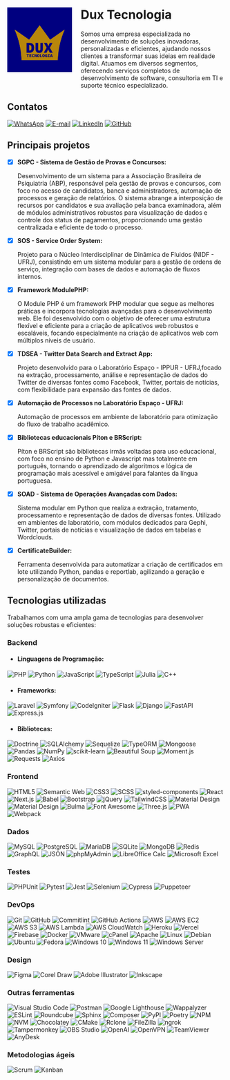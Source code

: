 <div style="display: flex; align-items: center;">
    <img src="assets/logo.png" alt="Logo da Empresa" style="width: 150px; margin-right: 20px;">
    <div>
        <h1>Dux Tecnologia</h2>
        Somos uma empresa especializada no desenvolvimento de soluções inovadoras, personalizadas e eficientes, ajudando nossos clientes a transformar suas ideias em realidade digital. Atuamos em diversos segmentos, oferecendo serviços completos de desenvolvimento de software, consultoria em TI e suporte técnico especializado.
    </div>
</div>

## Contatos

[![WhatsApp](https://img.shields.io/badge/WhatsApp-25D366?style=for-the-badge&logo=whatsapp&logoColor=white)](https://wa.me/5521989032187)
[![E-mail](https://img.shields.io/badge/Email-D14836?style=for-the-badge&logo=gmail&logoColor=white)](mailto:contato@tpereira.com.br)
[![LinkedIn](https://img.shields.io/badge/LinkedIn-0077B5?style=for-the-badge&logo=linkedin&logoColor=white)](https://www.linkedin.com/in/tpereira-com-br/)
[![GitHub](https://img.shields.io/badge/GitHub-181717?style=for-the-badge&logo=github&logoColor=white)](https://github.com/duxtec)


## Principais projetos

- [x] **SGPC - Sistema de Gestão de Provas e Concursos:**

    Desenvolvimento de um sistema para a Associação Brasileira de Psiquiatria (ABP), responsável pela gestão de provas e concursos, com foco no acesso de candidatos, banca e administradores, automação de processos e geração de relatórios. O sistema abrange a interposição de recursos por candidatos e sua avaliação pela banca examinadora, além de módulos administrativos robustos para visualização de dados e controle dos status de pagamentos, proporcionando uma gestão centralizada e eficiente de todo o processo.


- [x] **SOS - Service Order System:**

    Projeto para o Núcleo Interdisciplinar de Dinâmica de Fluidos (NIDF - UFRJ), consistindo em um sistema modular para a gestão de ordens de serviço, integração com bases de dados e automação de fluxos internos.


- [x] **Framework ModulePHP:**

    O Module PHP é um framework PHP modular que segue as melhores práticas e incorpora tecnologias avançadas para o desenvolvimento web. Ele foi desenvolvido com o objetivo de oferecer uma estrutura flexível e eficiente para a criação de aplicativos web robustos e escaláveis, focando especialmente na criação de aplicativos web com múltiplos níveis de usuário.


- [x] **TDSEA - Twitter Data Search and Extract App:**

    Projeto desenvolvido para o Laboratório Espaço - IPPUR - UFRJ,focado na extração, processamento, análise e representação de dados do Twitter de diversas fontes como Facebook, Twitter, portais de notícias, com flexibilidade para expansão das fontes de dados.


- [x] **Automação de Processos no Laboratório Espaço - UFRJ:**

    Automação de processos em ambiente de laboratório para otimização do fluxo de trabalho acadêmico.


- [x] **Bibliotecas educacionais Píton e BRScript:**

    Píton e BRScript são bibliotecas irmãs voltadas para uso educacional, com foco no ensino de Python e Javascript mas totalmente em português, tornando o aprendizado de algoritmos e lógica de programação mais acessível e amigável para falantes da língua portuguesa.


- [x] **SOAD - Sistema de Operações Avançadas com Dados:**

    Sistema modular em Python que realiza a extração, tratamento, processamento e representação de dados de diversas fontes. Utilizado em ambientes de laboratório, com módulos dedicados para Gephi, Twitter, portais de notícias e visualização de dados em tabelas e Wordclouds.


- [x] **CertificateBuilder:**

    Ferramenta desenvolvida para automatizar a criação de certificados em lote utilizando Python, pandas e reportlab, agilizando a geração e personalização de documentos.


## Tecnologias utilizadas

Trabalhamos com uma ampla gama de tecnologias para desenvolver soluções robustas e eficientes:

### Backend

- #### **Linguagens de Programação:**

![PHP](https://img.shields.io/badge/PHP-777BB4?style=for-the-badge&logo=php&logoColor=white)
![Python](https://img.shields.io/badge/Python-3670A0?style=for-the-badge&logo=python&logoColor=ffdd54)
![JavaScript](https://img.shields.io/badge/JavaScript-F7DF1E?style=for-the-badge&logo=javascript&logoColor=black)
![TypeScript](https://img.shields.io/badge/TypeScript-3178C6?style=for-the-badge&logo=typescript&logoColor=white)
![Julia](https://img.shields.io/badge/Julia-9558B2?style=for-the-badge&logo=julia&logoColor=white)
![C++](https://img.shields.io/badge/C++-00599C?style=for-the-badge&logo=cplusplus&logoColor=white)

- #### **Frameworks:**

![Laravel](https://img.shields.io/badge/Laravel-FF2D20?style=for-the-badge&logo=laravel&logoColor=white)
![Symfony](https://img.shields.io/badge/Symfony-000000?style=for-the-badge&logo=symfony&logoColor=white)
![CodeIgniter](https://img.shields.io/badge/CodeIgniter-EF4223?style=for-the-badge&logo=codeigniter&logoColor=white)
![Flask](https://img.shields.io/badge/Flask-000000?style=for-the-badge&logo=flask&logoColor=white)
![Django](https://img.shields.io/badge/Django-092E20?style=for-the-badge&logo=django&logoColor=white)
![FastAPI](https://img.shields.io/badge/FastAPI-009688?style=for-the-badge&logo=fastapi&logoColor=white)
![Express.js](https://img.shields.io/badge/Express.js-000000?style=for-the-badge&logo=express&logoColor=white)


- #### **Bibliotecas:**

![Doctrine](https://img.shields.io/badge/Doctrine-FC6A31?style=for-the-badge&logo=doctrine&logoColor=white)
![SQLAlchemy](https://img.shields.io/badge/SQLAlchemy-D71F00?style=for-the-badge&logo=sqlalchemy&logoColor=white)
![Sequelize](https://img.shields.io/badge/Sequelize-52B0E7?style=for-the-badge&logo=sequelize&logoColor=white)
![TypeORM](https://img.shields.io/badge/TypeORM-FE0803?style=for-the-badge&logo=typeorm&logoColor=white)
![Mongoose](https://img.shields.io/badge/Mongoose-880000?style=for-the-badge&logo=mongoose&logoColor=white)
![Pandas](https://img.shields.io/badge/Pandas-150458?style=for-the-badge&logo=pandas&logoColor=white)
![NumPy](https://img.shields.io/badge/NumPy-013243?style=for-the-badge&logo=numpy&logoColor=white)
![scikit-learn](https://img.shields.io/badge/scikit--learn-F7931E?style=for-the-badge&logo=scikit-learn&logoColor=white)
![Beautiful Soup](https://img.shields.io/badge/Beautiful%20Soup-000000?style=for-the-badge&logo=python&logoColor=white)
![Moment.js](https://img.shields.io/badge/Moment.js-60b1a7?style=for-the-badge&logo=javascript&logoColor=white)
![Requests](https://img.shields.io/badge/Requests-757575?style=for-the-badge&logo=python&logoColor=white)
![Axios](https://img.shields.io/badge/Axios-5A29E3?style=for-the-badge&logo=axios&logoColor=white)




### Frontend

![HTML5](https://img.shields.io/badge/HTML5-E34F26?style=for-the-badge&logo=html5&logoColor=white)
![Semantic Web](https://img.shields.io/badge/Semantic%20Web-005A9C?style=for-the-badge&logo=semantic-web&logoColor=white)
![CSS3](https://img.shields.io/badge/CSS3-1572B6?style=for-the-badge&logo=css3&logoColor=white)
![SCSS](https://img.shields.io/badge/SCSS-CC6699?style=for-the-badge&logo=sass&logoColor=white)
![styled-components](https://img.shields.io/badge/styled--components-DB7093?style=for-the-badge&logo=styled-components&logoColor=white)
![React](https://img.shields.io/badge/React-20232A?style=for-the-badge&logo=react&logoColor=61DAFB)
![Next.js](https://img.shields.io/badge/Next.js-000000?style=for-the-badge&logo=nextdotjs&logoColor=white)
![Babel](https://img.shields.io/badge/Babel-F9DC3E?style=for-the-badge&logo=babel&logoColor=black)
![Bootstrap](https://img.shields.io/badge/Bootstrap-7952B3?style=for-the-badge&logo=bootstrap&logoColor=white)
![jQuery](https://img.shields.io/badge/jQuery-0769AD?style=for-the-badge&logo=jquery&logoColor=white)
![TailwindCSS](https://img.shields.io/badge/Tailwind%20CSS-06B6D4?style=for-the-badge&logo=tailwind-css&logoColor=white)
![Material Design](https://img.shields.io/badge/Material%20Design-757575?style=for-the-badge&logo=materialdesign&logoColor=white)
![Material Design](https://img.shields.io/badge/Material%20Design%20Icons-2196F3?style=for-the-badge&logo=materialdesignicons&logoColor=white)
![Bulma](https://img.shields.io/badge/Bulma-00D1B2?style=for-the-badge&logo=bulma&logoColor=white)
![Font Awesome](https://img.shields.io/badge/Font%20Awesome-538DD7?style=for-the-badge&logo=font-awesome&logoColor=white)
![Three.js](https://img.shields.io/badge/Three.js-000000?style=for-the-badge&logo=three.js&logoColor=white)
![PWA](https://img.shields.io/badge/PWA-5A0FC8?style=for-the-badge&logo=pwa&logoColor=white)
![Webpack](https://img.shields.io/badge/Webpack-8DD6F9?style=for-the-badge&logo=webpack&logoColor=white)

### Dados

![MySQL](https://img.shields.io/badge/MySQL-4479A1?style=for-the-badge&logo=mysql&logoColor=white)
![PostgreSQL](https://img.shields.io/badge/PostgreSQL-336791?style=for-the-badge&logo=postgresql&logoColor=white)
![MariaDB](https://img.shields.io/badge/MariaDB-003545?style=for-the-badge&logo=mariadb&logoColor=white)
![SQLite](https://img.shields.io/badge/SQLite-003B57?style=for-the-badge&logo=sqlite&logoColor=white)
![MongoDB](https://img.shields.io/badge/MongoDB-47A248?style=for-the-badge&logo=mongodb&logoColor=white)
![Redis](https://img.shields.io/badge/Redis-FF4438?style=for-the-badge&logo=redis&logoColor=white)
![GraphQL](https://img.shields.io/badge/GraphQL-E10098?style=for-the-badge&logo=graphql&logoColor=white)
![JSON](https://img.shields.io/badge/JSON-000000?style=for-the-badge&logo=json&logoColor=white)
![phpMyAdmin](https://img.shields.io/badge/phpMyAdmin-6C78AF?style=for-the-badge&logo=phpmyadmin&logoColor=white)
![LibreOffice Calc](https://img.shields.io/badge/LibreOffice%20Calc-007C3C?style=for-the-badge&logo=libreoffice-calc&logoColor=white)
![Microsoft Excel](https://img.shields.io/badge/Microsoft%20Excel-217346?style=for-the-badge&logo=microsoft-excel&logoColor=white)

### Testes
![PHPUnit](https://img.shields.io/badge/PHPUnit-008B8B?style=for-the-badge&logo=phpunit&logoColor=white)
![Pytest](https://img.shields.io/badge/Pytest-0A9EDC?style=for-the-badge&logo=pytest&logoColor=white)
![Jest](https://img.shields.io/badge/Jest-32BBA0?style=for-the-badge&logo=jest&logoColor=white)
![Selenium](https://img.shields.io/badge/Selenium-43B02A?style=for-the-badge&logo=selenium&logoColor=white)
![Cypress](https://img.shields.io/badge/Cypress-69D3A7?style=for-the-badge&logo=cypress&logoColor=white)
![Puppeteer](https://img.shields.io/badge/Puppeteer-40B5A4?style=for-the-badge&logo=puppeteer&logoColor=white)


### DevOps

![Git](https://img.shields.io/badge/Git-F05032?style=for-the-badge&logo=git&logoColor=white)
![GitHub](https://img.shields.io/badge/GitHub-181717?style=for-the-badge&logo=github&logoColor=white)
![Commitlint](https://img.shields.io/badge/Commitlint-000000?style=for-the-badge&logo=commitlint&logoColor=white)
![GitHub Actions](https://img.shields.io/badge/GitHub%20Actions-2088FF?style=for-the-badge&logo=githubactions&logoColor=white)
![AWS](https://img.shields.io/badge/AWS-232F3E?style=for-the-badge&logo=amazonwebservices&logoColor=white)
![AWS EC2](https://img.shields.io/badge/AMAZON%20EC2-FF9900?style=for-the-badge&logo=amazonec2&logoColor=white)
![AWS S3](https://img.shields.io/badge/AWS%20S3-569A31?style=for-the-badge&logo=amazon-s3&logoColor=white)
![AWS Lambda](https://img.shields.io/badge/AWS%20Lambda-FF9900?style=for-the-badge&logo=aws-lambda&logoColor=white)
![AWS CloudWatch](https://img.shields.io/badge/AWS%20CloudWatch-FF4F8B?style=for-the-badge&logo=amazon-cloudwatch&logoColor=white)
![Heroku](https://img.shields.io/badge/Heroku-430098?style=for-the-badge&logo=heroku&logoColor=white)
![Vercel](https://img.shields.io/badge/Vercel-000000?style=for-the-badge&logo=vercel&logoColor=white)
![Firebase](https://img.shields.io/badge/Firebase-DD2C00?style=for-the-badge&logo=firebase&logoColor=white)
![Docker](https://img.shields.io/badge/Docker-2496ED?style=for-the-badge&logo=docker&logoColor=white)
![VMware](https://img.shields.io/badge/VMware-607078?style=for-the-badge&logo=vmware&logoColor=white)
![cPanel](https://img.shields.io/badge/cPanel-FF6C2C?style=for-the-badge&logo=cpanel&logoColor=white)
![Apache](https://img.shields.io/badge/Apache-D22128?style=for-the-badge&logo=apache&logoColor=white)
![Linux](https://img.shields.io/badge/Linux-FCC624?style=for-the-badge&logo=linux&logoColor=black)
![Debian](https://img.shields.io/badge/Debian-A81D33?style=for-the-badge&logo=debian&logoColor=white)
![Ubuntu](https://img.shields.io/badge/Ubuntu-E95420?style=for-the-badge&logo=ubuntu&logoColor=white)
![Fedora](https://img.shields.io/badge/Fedora-51A2DA?style=for-the-badge&logo=fedora&logoColor=white)
![Windows 10](https://img.shields.io/badge/Windows%2010-0078D6?style=for-the-badge&logo=windows&logoColor=white)
![Windows 11](https://img.shields.io/badge/Windows%2011-0078D6?style=for-the-badge&logo=windows&logoColor=white)
![Windows Server](https://img.shields.io/badge/Windows%20Server-0078D6?style=for-the-badge&logo=windows&logoColor=white)


### Design

![Figma](https://img.shields.io/badge/Figma-f25424?style=for-the-badge&logo=figma&logoColor=white)
![Corel Draw](https://img.shields.io/badge/Corel%20Draw-65aa0d?style=for-the-badge&logo=coreldraw&logoColor=white)
![Adobe Illustrator](https://img.shields.io/badge/Adobe%20Illustrator-ff9d07?style=for-the-badge&logo=adobeillustrator&logoColor=300000)
![Inkscape](https://img.shields.io/badge/Inkscape-ffffff?style=for-the-badge&logo=inkscape&logoColor=black)


### Outras ferramentas
![Visual Studio Code](https://img.shields.io/badge/Visual%20Studio%20Code-007ACC?style=for-the-badge&logo=visual-studio-code&logoColor=white)
![Postman](https://img.shields.io/badge/Postman-FF6C37?style=for-the-badge&logo=postman&logoColor=white)
![Google Lighthouse](https://img.shields.io/badge/Lighthouse-F44B21?style=for-the-badge&logo=lighthouse&logoColor=white)
![Wappalyzer](https://img.shields.io/badge/Wappalyzer-4608AD?style=for-the-badge&logo=wappalyzer&logoColor=white)
![ESLint](https://img.shields.io/badge/ESLint-4B32C3?style=for-the-badge&logo=eslint&logoColor=white)
![Roundcube](https://img.shields.io/badge/Roundcube-cdcdcd?style=for-the-badge&logo=roundcube&logoColor=3DBFFF)
![Sphinx](https://img.shields.io/badge/Sphinx-1D3D65?style=for-the-badge&logo=sphinx&logoColor=white)
![Composer](https://img.shields.io/badge/Composer-882B2E?style=for-the-badge&logo=composer&logoColor=white)
![PyPI](https://img.shields.io/badge/PyPI-3775A9?style=for-the-badge&logo=pypi&logoColor=white)
![Poetry](https://img.shields.io/badge/Poetry-60A5FA?style=for-the-badge&logo=poetry&logoColor=white)
![NPM](https://img.shields.io/badge/NPM-CB3837?style=for-the-badge&logo=npm&logoColor=white)
![NVM](https://img.shields.io/badge/NVM-F4DD4B?style=for-the-badge&logo=nvm&logoColor=black)
![Chocolatey](https://img.shields.io/badge/Chocolatey-80B5E3?style=for-the-badge&logo=chocolatey&logoColor=white)
![CMake](https://img.shields.io/badge/CMake-064F8C?style=for-the-badge&logo=cmake&logoColor=white)
![Rclone](https://img.shields.io/badge/Rclone-3F79AD?style=for-the-badge&logo=rclone&logoColor=white)
![FileZilla](https://img.shields.io/badge/FileZilla-BF0000?style=for-the-badge&logo=filezilla&logoColor=white)
![ngrok](https://img.shields.io/badge/ngrok-1F1E37?style=for-the-badge&logo=ngrok&logoColor=white)
![Tampermonkey](https://img.shields.io/badge/Tampermonkey-00485B?style=for-the-badge&logo=tampermonkey&logoColor=white)
![OBS Studio](https://img.shields.io/badge/OBS%20Studio-302C2F?style=for-the-badge&logo=obs-studio&logoColor=white)
![OpenAI](https://img.shields.io/badge/OpenAI-000000?style=for-the-badge&logo=openai&logoColor=white)
![OpenVPN](https://img.shields.io/badge/OpenVPN-EA7E20?style=for-the-badge&logo=openvpn&logoColor=white)
![TeamViewer](https://img.shields.io/badge/TeamViewer-004680?style=for-the-badge&logo=teamviewer&logoColor=white)
![AnyDesk](https://img.shields.io/badge/AnyDesk-EF443B?style=for-the-badge&logo=anydesk&logoColor=white)

### Metodologias ágeis
![Scrum](https://img.shields.io/badge/Scrum-a54cb2?style=for-the-badge&logo=scrum&logoColor=white)
![Kanban](https://img.shields.io/badge/Kanban-33C3CA?style=for-the-badge&logo=kanban&logoColor=white)
